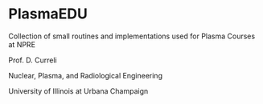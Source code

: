 # PlasmaEDU

Collection of small routines and implementations used for Plasma Courses at NPRE 

Prof. D. Curreli

Nuclear, Plasma, and Radiological Engineering

University of Illinois at Urbana Champaign
